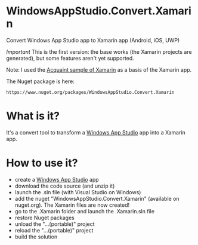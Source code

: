 # WindowsAppStudio.Convert.Xamarin
Convert Windows App Studio app to Xamarin app (Android, iOS, UWP)

*Important*
This is the first version: the base works (the Xamarin projects are generated), but some features aren't yet supported.

Note:
I used the [Acquaint sample of Xamarin](https://github.com/xamarinhq/app-acquaint) as a basis of the Xamarin app.

The Nuget package is here:
```
https://www.nuget.org/packages/WindowsAppStudio.Convert.Xamarin
```
# What is it?
It's a convert tool to transform a [Windows App Studio](http://appstudio.windows.com) app into a Xamarin app.

# How to use it?
- create a [Windows App Studio](http://appstudio.windows.com) app
- download the code source (and unzip it)
- launch the .sln file (with Visual Studio on Windows)
- add the nuget "WindowsAppStudio.Convert.Xamarin" (available on nuget.org).
The Xamarin files are now created!
- go to the .Xamarin folder and launch the .Xamarin.sln file 
- restore Nuget packages
- unload the "...(portable)" project
- reload the "...(portable)" project
- build the solution

